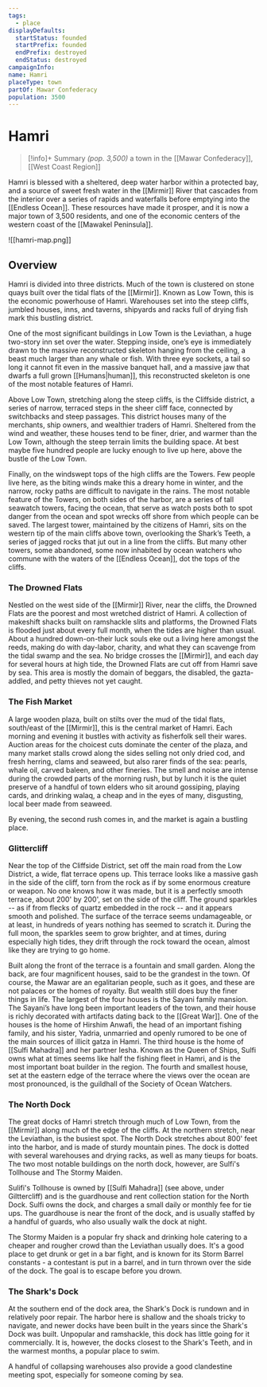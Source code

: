 ```yaml
---
tags:
  - place
displayDefaults:
  startStatus: founded
  startPrefix: founded
  endPrefix: destroyed
  endStatus: destroyed
campaignInfo: 
name: Hamri
placeType: town
partOf: Mawar Confederacy
population: 3500
---
```

# Hamri
>[!info]+ Summary
> *(pop. 3,500)*
> a town in the [[Mawar Confederacy]], [[West Coast Region]]

Hamri is blessed with a sheltered, deep water harbor within a protected bay, and a source of sweet fresh water in the [[Mirmir]] River that cascades from the interior over a series of rapids and waterfalls before emptying into the [[Endless Ocean]]. These resources have made it prosper, and it is now a major town of 3,500 residents, and one of the economic centers of the western coast of the [[Mawakel Peninsula]].

![[hamri-map.png]]

## Overview
Hamri is divided into three districts. Much of the town is clustered on stone quays built over the tidal flats of the [[Mirmir]]. Known as Low Town, this is the economic powerhouse of Hamri. Warehouses set into the steep cliffs, jumbled houses, inns, and taverns, shipyards and racks full of drying fish mark this bustling district. 

One of the most significant buildings in Low Town is the Leviathan, a huge two-story inn set over the water. Stepping inside, one’s eye is immediately drawn to the massive reconstructed skeleton hanging from the ceiling, a beast much larger than any whale or fish. With three eye sockets, a tail so long it cannot fit even in the massive banquet hall, and a massive jaw that dwarfs a full grown [[Humans|human]], this reconstructed skeleton is one of the most notable features of Hamri.  

Above Low Town, stretching along the steep cliffs, is the Cliffside district, a series of narrow, terraced steps in the sheer cliff face, connected by switchbacks and steep passages. This district houses many of the merchants, ship owners, and wealthier traders of Hamri. Sheltered from the wind and weather, these houses tend to be finer, drier, and warmer than the Low Town, although the steep terrain limits the building space. At best maybe five hundred people are lucky enough to live up here, above the bustle of the Low Town.

Finally, on the windswept tops of the high cliffs are the Towers. Few people live here, as the biting winds make this a dreary home in winter, and the narrow, rocky paths are difficult to navigate in the rains. The most notable feature of the Towers, on both sides of the harbor, are a series of tall seawatch towers, facing the ocean, that serve as watch posts both to spot danger from the ocean and spot wrecks off shore from which people can be saved. The largest tower, maintained by the citizens of Hamri, sits on the western tip of the main cliffs above town, overlooking the Shark’s Teeth, a series of jagged rocks that jut out in a line from the cliffs. But many other towers, some abandoned, some now inhabited by ocean watchers who commune with the waters of the [[Endless Ocean]], dot the tops of the cliffs.  

### The Drowned Flats

Nestled on the west side of the [[Mirmir]] River, near the cliffs, the Drowned Flats are the poorest and most wretched district of Hamri. A collection of makeshift shacks built on ramshackle slits and platforms, the Drowned Flats is flooded just about every full month, when the tides are higher than usual. About a hundred down-on-their luck souls eke out a living here amongst the reeds, making do with day-labor, charity, and what they can scavenge from the tidal swamp and the sea. No bridge crosses the [[Mirmir]], and each day for several hours at high tide, the Drowned Flats are cut off from Hamri save by sea. This area is mostly the domain of beggars, the disabled, the gazta-addled, and petty thieves not yet caught. 

### The Fish Market

A large wooden plaza, built on stilts over the mud of the tidal flats, south/east of the [[Mirmir]], this is the central market of Hamri. Each morning and evening it bustles with activity as fisherfolk sell their wares. Auction areas for the choicest cuts dominate the center of the plaza, and many market stalls crowd along the sides selling not only dried cod, and fresh herring, clams and seaweed, but also rarer finds of the sea: pearls, whale oil, carved baleen, and other fineries. The smell and noise are intense during the crowded parts of the morning rush, but by lunch it is the quiet preserve of a handful of town elders who sit around gossiping, playing cards, and drinking walaq, a cheap and in the eyes of many, disgusting, local beer made from seaweed.

By evening, the second rush comes in, and the market is again a bustling place.

### Glittercliff

Near the top of the Cliffside District, set off the main road from the Low District, a wide, flat terrace opens up. This terrace looks like a massive gash in the side of the cliff, torn from the rock as if by some enormous creature or weapon. No one knows how it was made, but it is a perfectly smooth terrace, about 200' by 200', set on the side of the cliff. The ground sparkles -- as if from flecks of quartz embedded in the rock -- and it appears smooth and polished. The surface of the terrace seems undamageable, or at least, in hundreds of years nothing has seemed to scratch it. During the full moon, the sparkles seem to grow brighter, and at times, during especially high tides, they drift through the rock toward the ocean, almost like they are trying to go home.

Built along the front of the terrace is a fountain and small garden. Along the back, are four magnificent houses, said to be the grandest in the town. Of course, the Mawar are an egalitarian people, such as it goes, and these are not palaces or the homes of royalty. But wealth still does buy the finer things in life. The largest of the four houses is the Sayani family mansion. The Sayani’s have long been important leaders of the town, and their house is richly decorated with artifacts dating back to the [[Great War]]. One of the houses is the home of Hirshim Anwafi, the head of an important fishing family, and his sister, Yadria, unmarried and openly rumored to be one of the main sources of illicit gatza in Hamri. The third house is the home of [[Sulfi Mahadra]] and her partner Iesha. Known as the Queen of Ships, Sulfi owns what at times seems like half the fishing fleet in Hamri, and is the most important boat builder in the region. The fourth and smallest house, set at the eastern edge of the terrace where the views over the ocean are most pronounced, is the guildhall of the Society of Ocean Watchers.

### The North Dock

The great docks of Hamri stretch through much of Low Town, from the [[Mirmir]] along much of the edge of the cliffs. At the northern stretch, near the Leviathan, is the busiest spot. The North Dock stretches about 800' feet into the harbor, and is made of sturdy mountain pines. The dock is dotted with several warehouses and drying racks, as well as many tieups for boats. The two most notable buildings on the north dock, however, are Sulfi's Tollhouse and The Stormy Maiden. 

Sulifi's Tollhouse is owned by [[Sulfi Mahadra]] (see above, under Gilttercliff) and is the guardhouse and rent collection station for the North Dock. Sulfi owns the dock, and charges a small daily or monthly fee for tie ups. The guardhouse is near the front of the dock, and is usually staffed by a handful of guards, who also usually walk the dock at night. 

The Stormy Maiden is a popular fry shack and drinking hole catering to a cheaper and rougher crowd than the Leviathan usually does. It's a good place to get drunk or get in a bar fight, and is known for its Storm Barrel constants - a contestant is put in a barrel, and in turn thrown over the side of the dock. The goal is to escape before you drown.

### The Shark's Dock

At the southern end of the dock area, the Shark's Dock is rundown and in relatively poor repair. The harbor here is shallow and the shoals tricky to navigate, and newer docks have been built in the years since the Shark's Dock was built. Unpopular and ramshackle, this dock has little going for it commercially. It is, however, the docks closest to the Shark's Teeth, and in the warmest months, a popular place to swim. 

A handful of collapsing warehouses also provide a good clandestine meeting spot, especially for someone coming by sea.
